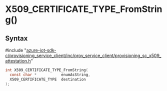 # X509_CERTIFICATE_TYPE_FromString()

## Syntax

\#include "[azure-iot-sdk-c/provisioning_service_client/inc/prov_service_client/provisioning_sc_x509_attestation.h](../provisioning-sc-x509-attestation-h.md)"  
```C
int X509_CERTIFICATE_TYPE_FromString(
  const char *           enumAsString,
  X509_CERTIFICATE_TYPE  destination
);
```

